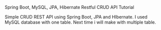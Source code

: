 Spring Boot, MySQL, JPA, Hibernate Restful CRUD API Tutorial

Simple CRUD REST API using Spring Boot, JPA and HIbernate. I used MySQL database with one table. Next time i will make with multiple table.
